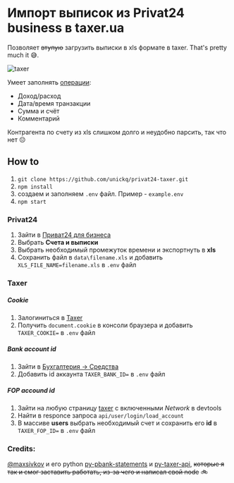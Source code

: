 # Импорт выписок из Privat24 business в taxer.ua

Позволяет ~~втупую~~ загрузить выписки в xls формате в taxer. That's pretty much it 😅.

![taxer](https://raw.githubusercontent.com/unickq/privat24-taxer/master/img/taxer.png)

Умеет заполнять [операции](https://taxer.ua/ru/my/finances/operations):
- Доход/расход
- Дата/время транзакции
- Сумма и счёт
- Комментарий
  
Контрагента по счету из xls слишком долго и неудобно парсить, так что нет 😔

## How to

1) `git clone https://github.com/unickq/privat24-taxer.git`
2) `npm install`
3) cоздаем и заполняем `.env` файл. Пример - `example.env`
4) `npm start`

### Privat24

1) Зайти в [Приват24 для бизнеса](https://24.privatbank.ua/)
2) Выбрать **Cчета и выписки** 
3) Выбрать необходимый промежуток времени и экспортнуть в **xls**
4) Сохранить файл в `data\filename.xls` и добавить `XLS_FILE_NAME=filename.xls` в `.env` файл

### Taxer 

##### Cookie

1) Залогиниться в [Taxer](https://taxer.ua/)
2) Получить `document.cookie` в консоли браузера и добавить `TAXER_COOKIE=` в `.env` файл


##### Bank account id

1) Зайти в [Бухгалтерия -> Средства](https://taxer.ua/ru/my/finances/accounts)
2) Добавить id аккаунта `TAXER_BANK_ID=` в `.env` файл

##### FOP accound id

1) Зайти на любую страницу [taxer](https://taxer.ua/) с включенными *Network* в devtools
2) Найти в responce запроса `api/user/login/load_account`
3) В массиве **users** выбрать необходимый счет и сохранить его **id** в  `TAXER_FOP_ID=` в `.env` файл


### Credits:
[@maxsivkov](https://github.com/maxsivkov) и его python [py-pbank-statements](https://github.com/maxsivkov/py-pbank-statements) и [py-taxer-api](https://github.com/maxsivkov/py-taxer-api), ~~которые я так и смог заставить работать, из-за чего и написал свой node~~ 🚲
